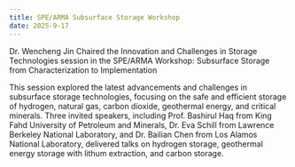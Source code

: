 ```yaml
---
title: SPE/ARMA Subsurface Storage Workshop
date: 2025-9-17
---
```


Dr. Wencheng Jin Chaired the Innovation and Challenges in Storage Technologies session in the SPE/ARMA Workshop: Subsurface Storage from Characterization to Implementation

<!--more-->
This session explored the latest advancements and challenges in subsurface storage technologies, focusing on the safe and efficient storage of hydrogen, natural gas, carbon dioxide, geothermal energy, and critical minerals. Three invited speakers, including Prof. Bashirul Haq from King Fahd University of Petroleum and Minerals, Dr. Eva Schill from Lawrence Berkeley National Laboratory, and Dr. Bailian Chen from Los Alamos National Laboratory, delivered talks on hydrogen storage, geothermal energy storage with lithum extraction, and carbon storage.